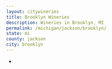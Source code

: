```yaml
---
layout: citywineries
title: Brooklyn Wineries
description: Wineries in Brooklyn, MI
permalink: /michigan/jackson/brooklyn/
state: mi
county: jackson
city: brooklyn
---
```

-
